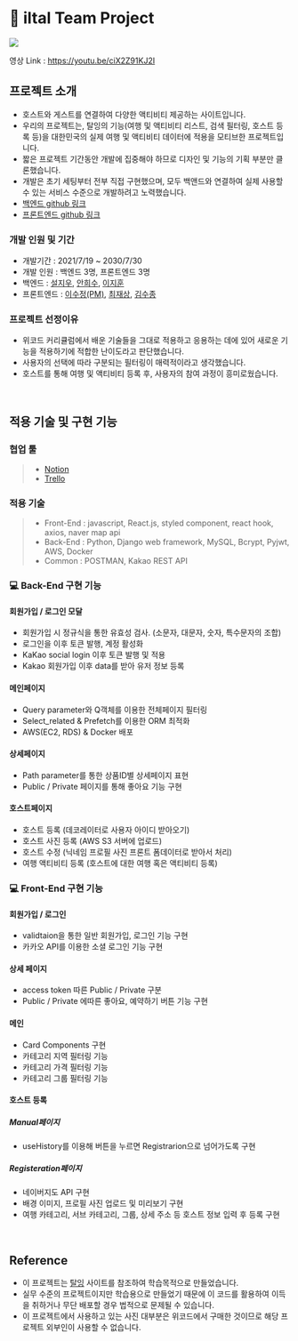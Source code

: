 # 🏃 iltal Team Project 

<img src="https://user-images.githubusercontent.com/78336762/127729050-c5e5ece1-ac3c-4b06-9b75-8b30f692a5d4.png" />

영상 Link : https://youtu.be/ciX2Z91KJ2I

## 프로젝트 소개
- 호스트와 게스트를 연결하여 다양한 액티비티 제공하는 사이트입니다.
- 우리의 프로젝트는, 탈잉의 기능(여행 및 액티비티 리스트, 검색 필터링, 호스트 등록 등)을 대한민국의 실제 여행 및 액티비티 데이터에 적용을 모티브한 프로젝트입니다.
- 짧은 프로젝트 기간동안 개발에 집중해야 하므로 디자인 및 기능의 기획 부분만 클론했습니다.
- 개발은 초기 세팅부터 전부 직접 구현했으며, 모두 백앤드와 연결하여 실제 사용할 수 있는 서비스 수준으로 개발하려고 노력했습니다.
- [백엔드 github 링크](https://github.com/wecode-bootcamp-korea/22-2nd-iltal-backend)
- [프론트엔드 github 링크](https://github.com/wecode-bootcamp-korea/22-2nd-iltal-frontend)

### 개발 인원 및 기간
- 개발기간 : 2021/7/19 ~ 2030/7/30
- 개발 인원 : 백엔드 3명, 프론트엔드 3명
- 백엔드 : [설지우](https://github.com/Jacesoul), [안희수](https://github.com/heesu-ahn), [이지훈](https://github.com/wlgns410)
- 프론트엔드 : [이수정(PM)](https://github.com/eeesssooo), [최재상](https://github.com/Higher77), [김수종](https://github.com/jaykim5)

### 프로젝트 선정이유
- 위코드 커리큘럼에서 배운 기술들을 그대로 적용하고 응용하는 데에 있어 새로운 기능을 적용하기에 적합한 난이도라고 판단했습니다.
- 사용자의 선택에 따라 구분되는 필터링이 매력적이라고 생각했습니다.
- 호스트를 통해 여행 및 액티비티 등록 후, 사용자의 참여 과정이 흥미로웠습니다.

<br>

## 적용 기술 및 구현 기능

### 협업 툴

> - [Notion](https://www.notion.so/API-8ea4af1e82ad494d9a9f9f696946ac94)
> - [Trello](https://trello.com/b/RkgLsPe1/iltal%F0%9F%8F%83%F0%9F%8F%BB%E2%99%82%EF%B8%8F)
### 적용 기술

> - Front-End : javascript, React.js, styled component, react hook, axios, naver map api
> - Back-End : Python, Django web framework, MySQL, Bcrypt, Pyjwt, AWS, Docker
> - Common : POSTMAN, Kakao REST API



### 💻 Back-End 구현 기능


#### 회원가입 / 로그인 모달
- 회원가입 시 정규식을 통한 유효성 검사. (소문자, 대문자, 숫자, 특수문자의 조합)
- 로그인을 이후 토큰 발행, 계정 활성화
- KaKao social login 이후 토큰 발행 및 적용
- Kakao 회원가입 이후 data를 받아 유저 정보 등록

#### 메인페이지

- Query parameter와 Q객체를 이용한 전체페이지 필터링 
- Select_related & Prefetch를 이용한 ORM 최적화
- AWS(EC2, RDS) & Docker 배포 

#### 상세페이지
- Path parameter를 통한 상품ID별 상세페이지 표현 
- Public / Private 페이지를 통해 좋아요 기능 구현 

#### 호스트페이지

- 호스트 등록 (데코레이터로 사용자 아이디 받아오기)
- 호스트 사진 등록 (AWS S3 서버에 업로드)
- 호스트 수정 (닉네임 프로필 사진 프론트 폼데이터로 받아서 처리)
- 여행 액티비티 등록 (호스트에 대한 여행 혹은 액티비티 등록)

### 💻 Front-End 구현 기능

#### 회원가입 / 로그인
- validtaion을 통한 일반 회원가입, 로그인 기능 구현
- 카카오 API를 이용한 소셜 로그인 기능 구현

#### 상세 페이지
- access token 따른 Public / Private 구분
- Public / Private 에따른 좋아요, 예약하기 버튼 기능 구현

#### 메인
- Card Components 구현
- 카테고리 지역 필터링 기능
- 카테고리 가격 필터링 기능
- 카테고리 그룹 필터링 기능

#### 호스트 등록
##### Manual페이지
- useHistory를 이용해 버튼을 누르면 Registrarion으로 넘어가도록 구현

##### Registeration페이지
- 네이버지도 API 구현
- 배경 이미지, 프로필 사진 업로드 및 미리보기 구현
- 여행 카테고리, 서브 카테고리, 그룹, 상세 주소 등 호스트 정보 입력 후 등록 구현





<br>

## Reference

- 이 프로젝트는 [탈잉](https://taling.me/?utm_source=google&utm_medium=cpc&utm_campaign=p2p&utm_content=pc_%EB%B8%8C%EB%9E%9C%EB%93%9C_00.%EC%9D%BC%EB%B0%98&utm_term=%ED%83%88%EC%9E%89&gclid=CjwKCAjwo4mIBhBsEiwAKgzXOOU7682iUwVGL5gIGtaiAGHjO8bo3TfunHMecCkw8uvJMCbWnGe3FhoCSlAQAvD_BwE) 사이트를 참조하여 학습목적으로 만들었습니다.
- 실무 수준의 프로젝트이지만 학습용으로 만들었기 때문에 이 코드를 활용하여 이득을 취하거나 무단 배포할 경우 법적으로 문제될 수 있습니다.
- 이 프로젝트에서 사용하고 있는 사진 대부분은 위코드에서 구매한 것이므로 해당 프로젝트 외부인이 사용할 수 없습니다.


